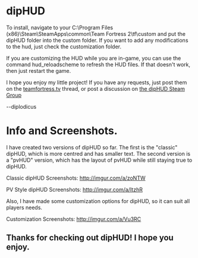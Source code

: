 dipHUD
======

To install, navigate to your C:\Program Files (x86)\Steam\SteamApps\common\Team Fortress 2\tf\custom and put the dipHUD folder into the custom folder. If you want to add any modifications to the hud, just check the customization folder. 

If you are customizing the HUD while you are in-game, you can use the command hud_reloadscheme to refresh the HUD files. If that doesn't work, then just restart the game.

I hope you enjoy my little project! If you have any requests, just post them on the [teamfortress.tv](http://teamfortress.tv/forum/thread/12492-diphud-is-now-complete) thread, or post a discussion on [the dipHUD Steam Group](http://steamcommunity.com/groups/dipHUD)

--diplodicus

Info and Screenshots.
=====================

I have created two versions of dipHUD so far. The first is the "classic" dipHUD, which is more centred and has smaller text. The second version is a "pvHUD" version, which has the layout of pvHUD while still staying true to dipHUD.

Classic dipHUD Screenshots: http://imgur.com/a/zoNTW

PV Style dipHUD Screenshots: http://imgur.com/a/ItzhR

Also, I have made some customization options for dipHUD, so it can suit all players needs.

Customization Screenshots: http://imgur.com/a/Vu3RC



Thanks for checking out dipHUD! I hope you enjoy.
--------------------------------------------------

